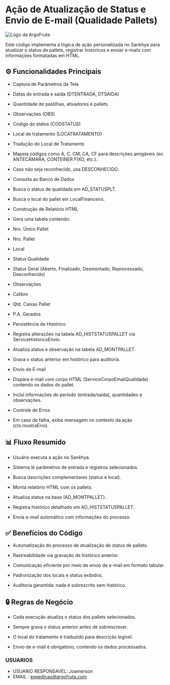 # Ação de Atualização de Status e Envio de E-mail (Qualidade Pallets)


![Logo da ArgoFruta](https://argofruta.com/wp-content/uploads/2021/05/Logo-text-white-1.png)

Este código implementa a lógica de ação personalizada no Sankhya para atualizar o status de pallets, registrar históricos e enviar e-mails com informações formatadas em HTML.

## ⚙️ Funcionalidades Principais

- Captura de Parâmetros da Tela

- Datas de entrada e saída (DTENTRADA, DTSAIDA)

- Quantidade de pastilhas, ativadores e pallets

- Observações (OBS)

- Código do status (CODSTATUS)

- Local de tratamento (LOCATRATAMENTO)

- Tradução do Local de Tratamento

- Mapeia códigos como A, C, CM, CA, CF para descrições amigáveis (ex: ANTECÂMARA, CONTEINER FIXO, etc.).

- Caso não seja reconhecido, usa DESCONHECIDO.

- Consulta ao Banco de Dados

- Busca o status de qualidade em AD_STATUSPLT.

- Busca o local do pallet em LocalFinanceiro.

- Construção de Relatório HTML

- Gera uma tabela contendo:

- Nro. Único Pallet

- Nro. Pallet

- Local

- Status Qualidade

- Status Geral (Aberto, Finalizado, Desmontado, Reprocessado, Desconhecido)

- Observações

- Calibre

- Qtd. Caixas Pallet

- P.A. Gerados

- Persistência de Histórico

- Registra alterações na tabela AD_HISTSTATUSPALLET via ServiceHistoricoEnvio.

- Atualiza status e observação na tabela AD_MONTPALLET.

- Grava o status anterior em histórico para auditoria.

- Envio de E-mail

- Dispara e-mail com corpo HTML (ServiceCorpoEmailQualidade) contendo os dados do pallet.

- Inclui informações do período (entrada/saída), quantidades e observações.

- Controle de Erros

- Em caso de falha, exibe mensagem no contexto da ação (ctx.mostraErro).

## 📊 Fluxo Resumido

- Usuário executa a ação no Sankhya.

- Sistema lê parâmetros de entrada e registros selecionados.

- Busca descrições complementares (status e local).

- Monta relatório HTML com os pallets.

- Atualiza status na base (AD_MONTPALLET).

- Registra histórico detalhado em AD_HISTSTATUSPALLET.

- Envia e-mail automático com informações do processo.

## ✅ Benefícios do Código

- Automatização do processo de atualização de status de pallets.

- Rastreabilidade via gravação de histórico anterior.

- Comunicação eficiente por meio de envio de e-mail em formato tabular.

- Padronização dos locais e status exibidos.

- Auditoria garantida: nada é sobrescrito sem histórico.

## 🔒 Regras de Negócio

- Cada execução atualiza o status dos pallets selecionados.

- Sempre grava o status anterior antes de sobrescrever.

- O local do tratamento é traduzido para descrição legível.

- Envio de e-mail é obrigatório, contendo os dados processados.

### USUARIOS 
- USUARIO RESPONSAVEL: Joamerson
- EMAIL : expedicao@argofruta.com



